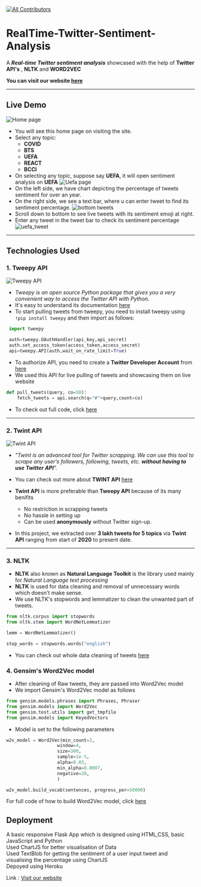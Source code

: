 [![All Contributors](https://img.shields.io/badge/Contributors-3-green.svg?style=flat-square)](#contributors-)
# RealTime-Twitter-Sentiment-Analysis
  A **_Real-time Twitter sentiment analysis_** showcased with the help of **Twitter API's** , **NLTK** and **WORD2VEC**
  
  **You can visit our website [here](https://twitter-sentiment-analysis-znv.herokuapp.com/ "Twitter-Sentiment-Analysis")**

---
## Live Demo
  ![Home page](./Readme/home.png)
  - You will see this home page on visiting the site.
  - Select any topic:
    - **COVID**
    - **BTS**
    - **UEFA**
    - **REACT**
    - **BCCI**
  - On selecting any topic, suppose say **UEFA**, it will open sentiment analysis on **UEFA**
  ![Uefa page](./Readme/uefa.png)
  - On the left side, we have chart depicting the percentage of tweets sentiment for over an year.
  - On the right side, we see a text bar, where u can enter tweet to find its sentiment percentage.
  ![bottom tweets](./Readme/bottom_tweets.png)
  - Scroll down to bottom to see live tweets with its sentiment emoji at right. 
  - Enter any tweet in the tweet bar to check its sentiment percentage
  ![uefa_tweet](./Readme/uefa_tweet.jpeg)
---
## Technologies Used
### 1. Tweepy API
![Tweepy API](https://twilio-cms-prod.s3.amazonaws.com/images/twitter-python-logos.width-808.jpg "Tweepy API")
 - _Tweepy is an open source Python package that gives you a very convenient way to access the Twitter API with Python._
 - It's easy to understand its documentation [here](https://docs.tweepy.org/en/latest/api.html "docs.tweepy.org")
 - To start pulling tweets from tweepy, you need to install tweepy using `!pip install tweepy` and then import as follows: 
 ```python
  import tweepy

  auth=tweepy.OAuthHandler(api_key,api_secret)
  auth.set_access_token(access_token,access_secret)
  api=tweepy.API(auth,wait_on_rate_limit=True)
 ```
- To authorize API, you need to create a **Twitter Developer Account** from [here](https://developer.twitter.com/ "Twitter Developer")
- We used this API for live pulling of tweets and showcasing them on live website
```python
def pull_tweets(query, co=50):
    fetch_tweets = api.search(q="#"+query,count=co)
```
 - To check out full code, click [here](https://github.com/Zeph-T/RealTime-Twitter-Sentiment-Analysis/blob/main/Classes/pulling_tweets.ipynb)
---
### 2. Twint API
![Twint API](https://jakecrepscom.files.wordpress.com/2019/06/untitled-design-1.png?w=640 'Twint API')
  - _"Twint is an advanced tool for Twitter scrapping. We can use this tool to scrape any user’s followers, following, tweets, etc. **without having to use Twitter API**"._
  - You can check out more about **TWINT API** [here](https://github.com/twintproject/twint "ProjectTwint")

  - **Twint API** is more preferable than **Tweepy API** because of its many benifits
    - No restriction in scrapping tweets
    - No hassle in setting up
    - Can be used **anonymously** without Twitter sign-up.
  
  - In this project, we extracted over **3 lakh tweets for 5 topics** via **Twint API** ranging from start of **2020** to present date.
---
### 3. NLTK
  - **NLTK** also known as **Natural Language Toolkit** is the library used mainly for _Natural Language text processing_
  - **NLTK** is used for data cleaning and removal of unnecessary words which doesn't make sense.
  - We use NLTK's stopwords and lemmatizer to clean the unwanted part of tweets.
  ``` python
  from nltk.corpus import stopwords
  from nltk.stem import WordNetLemmatizer
  
  lemm = WordNetLemmatizer()

stop_words = stopwords.words("english")
  ```
  - You can check out whole data cleaning of tweets [here](https://github.com/Zeph-T/RealTime-Twitter-Sentiment-Analysis/blob/main/Classes/Data_cleaning.ipynb "Data Cleaning.ipynb")

### 4. Gensim's Word2Vec model
  - After cleaning of Raw tweets, they are passed into Word2Vec model
  - We import Gensim's Word2Vec model as follows
  ```python
  from gensim.models.phrases import Phrases, Phraser
  from gensim.models import Word2Vec
  from gensim.test.utils import get_tmpfile
  from gensim.models import KeyedVectors
  ```
  - Model is set to the following parameters
  ```python
  w2v_model = Word2Vec(min_count=3,
                     window=4,
                     size=300,
                     sample=1e-5, 
                     alpha=0.03, 
                     min_alpha=0.0007, 
                     negative=20,
                     )

w2v_model.build_vocab(sentences, progress_per=50000)
  ```
  For full code of how to build Word2Vec model, click [here](https://github.com/Zeph-T/RealTime-Twitter-Sentiment-Analysis/blob/main/Classes/Word2vec_model_traning.ipynb)

## Deployment
A basic responsive Flask App which is designed using HTML,CSS, basic JavaScript and Python\
Used ChartJS for better visualisation of Data\
Used TextBlob for getting the sentiment of a user input tweet and visualising the percentage using ChartJS\
Depoyed using Heroku

Link : [Visit our website](https://twitter-sentiment-analysis-znv.herokuapp.com/ "Twitter-Sentiment-Analysis")
